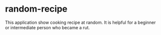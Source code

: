 # random-recipe

This application show cooking recipe at random.
It is helpful for a beginner or intermediate person who became a rut.
